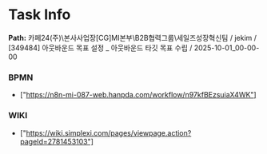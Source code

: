 # Task Info

**Path:** 카페24(주)\본사사업장\[CG]MI본부\B2B협력그룹\세일즈성장혁신팀 / jekim / [349484] 아웃바운드 목표 설정 _ 아웃바운드 타깃 목표 수립 / 2025-10-01_00-00-00

### BPMN
- ["https://n8n-mi-087-web.hanpda.com/workflow/n97kfBEzsuiaX4WK"]

### WIKI
- ["https://wiki.simplexi.com/pages/viewpage.action?pageId=2781453103"]

